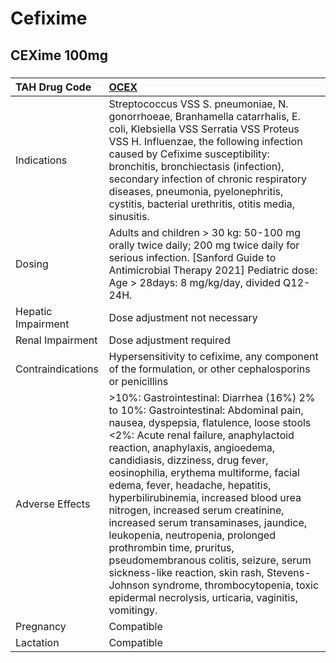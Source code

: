 # Cefixime

## CEXime 100mg

##### 

| TAH Drug Code      | [OCEX](https://www.tahsda.org.tw/drugs/hissearch.php?drug_code=OCEX)                                                                                                                                                                                                                                                                                                                                                                                                                                                                                                                                                                                                                                    |
|:-------------------|:--------------------------------------------------------------------------------------------------------------------------------------------------------------------------------------------------------------------------------------------------------------------------------------------------------------------------------------------------------------------------------------------------------------------------------------------------------------------------------------------------------------------------------------------------------------------------------------------------------------------------------------------------------------------------------------------------------|
| Indications        | Streptococcus VSS S. pneumoniae, N. gonorrhoeae, Branhamella catarrhalis, E. coli, Klebsiella VSS Serratia VSS Proteus VSS H. Influenzae, the following infection caused by Cefixime susceptibility: bronchitis, bronchiectasis (infection), secondary infection of chronic respiratory diseases, pneumonia, pyelonephritis, cystitis, bacterial urethritis, otitis media, sinusitis.                                                                                                                                                                                                                                                                                                                   |
| Dosing             | Adults and children > 30 kg: 50-100 mg orally twice daily; 200 mg twice daily for serious infection. [Sanford Guide to Antimicrobial Therapy 2021] Pediatric dose: Age > 28days: 8 mg/kg/day, divided Q12-24H.                                                                                                                                                                                                                                                                                                                                                                                                                                                                                          |
| Hepatic Impairment | Dose adjustment not necessary                                                                                                                                                                                                                                                                                                                                                                                                                                                                                                                                                                                                                                                                           |
| Renal Impairment   | Dose adjustment required                                                                                                                                                                                                                                                                                                                                                                                                                                                                                                                                                                                                                                                                                |
| Contraindications  | Hypersensitivity to cefixime, any component of the formulation, or other cephalosporins or penicillins                                                                                                                                                                                                                                                                                                                                                                                                                                                                                                                                                                                                  |
| Adverse Effects    | >10%: Gastrointestinal: Diarrhea (16%) 2% to 10%: Gastrointestinal: Abdominal pain, nausea, dyspepsia, flatulence, loose stools <2%: Acute renal failure, anaphylactoid reaction, anaphylaxis, angioedema, candidiasis, dizziness, drug fever, eosinophilia, erythema multiforme, facial edema, fever, headache, hepatitis, hyperbilirubinemia, increased blood urea nitrogen, increased serum creatinine, increased serum transaminases, jaundice, leukopenia, neutropenia, prolonged prothrombin time, pruritus, pseudomembranous colitis, seizure, serum sickness-like reaction, skin rash, Stevens-Johnson syndrome, thrombocytopenia, toxic epidermal necrolysis, urticaria, vaginitis, vomitingy. |
| Pregnancy          | Compatible                                                                                                                                                                                                                                                                                                                                                                                                                                                                                                                                                                                                                                                                                              |
| Lactation          | Compatible                                                                                                                                                                                                                                                                                                                                                                                                                                                                                                                                                                                                                                                                                              |

